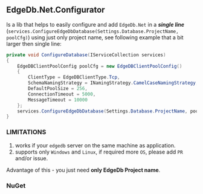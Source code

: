 ## EdgeDb.Net.Configurator
Is a lib that helps to easily configure and add `EdgeDb.Net` in a ***single line*** (`services.ConfigureEdgeDbDatabase(Settings.Database.ProjectName, poolCfg)`) using just only project name, see following example that a bit larger then single line:

```csharp
private void ConfigureDatabase(IServiceCollection services)
{
    EdgeDBClientPoolConfig poolCfg = new EdgeDBClientPoolConfig()
    {
        ClientType = EdgeDBClientType.Tcp,
        SchemaNamingStrategy = INamingStrategy.CamelCaseNamingStrategy,
        DefaultPoolSize = 256,
        ConnectionTimeout = 5000,
        MessageTimeout = 10000
    };
    services.ConfigureEdgeDbDatabase(Settings.Database.ProjectName, poolCfg);
}
```

### LIMITATIONS

1. works if your `edgedb` server on the same machine as application.
2. supports only `Windows` and `Linux`, if required more `OS`, please add `PR` and/or issue.

Advantage of this - you just need **only EdgeDb Project name**.

### NuGet
